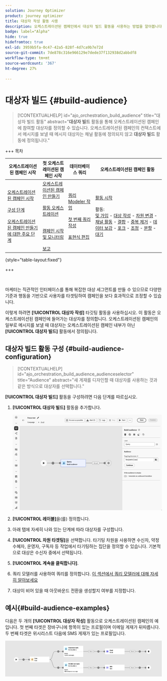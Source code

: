 ```yaml
---
solution: Journey Optimizer
product: journey optimizer
title: 대상자 작성 활동 사용
description: 오케스트레이션된 캠페인에서 대상자 빌드 활동을 사용하는 방법을 알아봅니다
badge: label="Alpha"
hide: true
hidefromtoc: true
exl-id: 3959b5fa-0c47-42a5-828f-4d7ca9b7e72d
source-git-commit: 7de878c316e966129e7dede37f132938d2abbdf8
workflow-type: tm+mt
source-wordcount: '367'
ht-degree: 27%

---
```


# 대상자 빌드 {#build-audience}

>[!CONTEXTUALHELP]
>id="ajo_orchestration_build_audience"
>title="대상자 빌드 활동"
>abstract="**대상자 빌드** 활동을 통해 오케스트레이션된 캠페인에 참여할 대상자를 정의할 수 있습니다. 오케스트레이션된 캠페인의 컨텍스트에서 메시지를 보낼 때 메시지 대상자는 채널 활동에 정의되지 않고 **대상자 빌드** 활동에 정의됩니다."

+++ 목차

| 오케스트레이션된 캠페인 시작 | 첫 오케스트레이션된 캠페인 시작 | 데이터베이스 쿼리 | 오케스트레이션된 캠페인 활동 |
|---|---|---|---|
| [오케스트레이션된 캠페인 시작](../gs-orchestrated-campaigns.md)<br/><br/>[구성 단계](../configuration-steps.md)<br/><br/>[오케스트레이션된 캠페인 만들기에 대한 주요 단계](../gs-campaign-creation.md) | [오케스트레이션된 캠페인 만들기](../create-orchestrated-campaign.md)<br/><br/>[활동 오케스트레이션](../orchestrate-activities.md)<br/><br/><br/>[캠페인 시작 및 모니터링](../start-monitor-campaigns.md)<br/><br/>[보고](../reporting-campaigns.md) | [쿼리 Modeler 작업](../orchestrated-rule-builder.md)<br/><br/>[첫 번째 쿼리 작성](../build-query.md)<br/><br/>[표현식 편집](../edit-expressions.md) | [활동 시작](about-activities.md)<br/><br/>활동:<br/>[및 가입](and-join.md) - [대상 작성](build-audience.md) - [차원 변경](change-dimension.md) - [채널 활동](channels.md) - [결합](combine.md) - [중복 제거](deduplication.md) - [데이터 보강](enrichment.md) - [포크](fork.md) - [조정](reconciliation.md) - [분할](split.md) - [대기](wait.md) |

{style="table-layout:fixed"}

+++

<br/>

마케터는 직관적인 인터페이스를 통해 복잡한 대상 세그먼트를 만들 수 있으므로 다양한 기준과 행동을 기반으로 사용자를 타겟팅하여 캠페인을 보다 효과적으로 조정할 수 있습니다.

이렇게 하려면 **[!UICONTROL 대상자 작성]** 타깃팅 활동을 사용하십시오. 이 활동은 오케스트레이션된 캠페인에 들어가는 대상자를 정의합니다. 오케스트레이션된 캠페인의 일부로 메시지를 보낼 때 대상자는 오케스트레이션된 캠페인 내부가 아닌 **[!UICONTROL 대상자 빌드]** 활동에서 정의됩니다.

## 대상자 빌드 활동 구성 {#build-audience-configuration}

>[!CONTEXTUALHELP]
>id="ajo_orchestration_build_audience_audienceselector"
>title="Audience"
>abstract="새 게재를 디자인할 때 대상자를 사용하는 것과 같은 방식으로 대상자를 선택합니다."

**[!UICONTROL 대상자 빌드]** 활동을 구성하려면 다음 단계를 따르십시오.

1. **[!UICONTROL 대상자 빌드]** 활동을 추가합니다.

   ![](../assets/build-audience.png)

1. **[!UICONTROL 레이블]**&#x200B;을(를) 정의합니다.

1. 아래 탭에 자세히 나와 있는 단계에 따라 대상자를 구성합니다.

1. **[!UICONTROL 차원 타겟팅]**&#x200B;을 선택합니다. 타기팅 차원을 사용하면 수신자, 약정 수혜자, 운영자, 구독자 등 작업에서 타기팅하는 집단을 정의할 수 있습니다. 기본적으로 대상은 수신자 중에서 선택됩니다.

1. **[!UICONTROL 계속을 클릭합니다]**.

1. 쿼리 모델러를 사용하여 쿼리를 정의합니다. [이 섹션에서 쿼리 모델러에 대해 자세히 알아보세요](../orchestrated-rule-builder.md)

1. 대상이 비어 있을 때 아웃바운드 전환을 생성할지 여부를 지정합니다.

## 예시{#build-audience-examples}

다음은 두 개의 **[!UICONTROL 대상자 작성]** 활동으로 오케스트레이션된 캠페인의 예입니다. 첫 번째 타겟은 장바구니에 항목이 있는 프로필이며 이메일 게재가 뒤따릅니다. 두 번째 타겟은 위시리스트 다음에 SMS 게재가 있는 프로필입니다.

![](../assets/build-audience-2.png)
